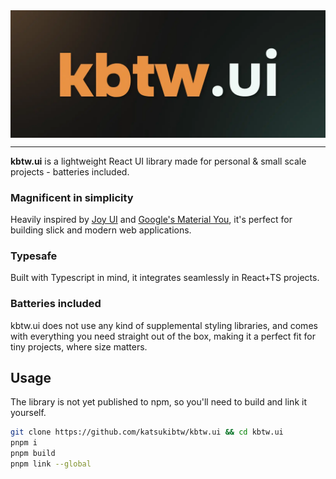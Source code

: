 <span style="width: 100%; display: flex; align-items: center; justify-content: center;">
  <img src="./assets/banner.webp" alt="project banner"/>
</span>

---

**kbtw.ui** is a lightweight React UI library made for personal & small scale projects - batteries included.

### Magnificent in simplicity

Heavily inspired by [Joy UI](https://mui.com/joy-ui/getting-started/) and [Google's Material You](https://m3.material.io/), it's perfect for building slick and modern web applications.

### Typesafe

Built with Typescript in mind, it integrates seamlessly in React+TS projects.

### Batteries included

kbtw.ui does not use any kind of supplemental styling libraries, and comes with everything you need straight out of the box, making it a perfect fit for tiny projects, where size matters.

## Usage

The library is not yet published to npm, so you'll need to build and link it yourself.

```sh
git clone https://github.com/katsukibtw/kbtw.ui && cd kbtw.ui
pnpm i
pnpm build
pnpm link --global
```
